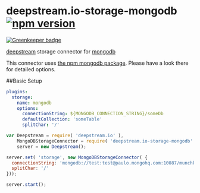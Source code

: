# deepstream.io-storage-mongodb [![npm version](https://badge.fury.io/js/deepstream.io-storage-mongodb.svg)](http://badge.fury.io/js/deepstream.io-storage-mongodb)

[![Greenkeeper badge](https://badges.greenkeeper.io/deepstreamIO/deepstream.io-storage-mongodb.svg)](https://greenkeeper.io/)

[deepstream](http://deepstream.io) storage connector for [mongodb](https://www.mongodb.org/)

This connector uses [the npm mongodb package](https://www.npmjs.com/package/mongodb). Please have a look there for detailed options.

##Basic Setup
```yaml
plugins:
  storage:
    name: mongodb
    options:
      connectionString: ${MONGODB_CONNECTION_STRING}/someDb
      defaultCollection: 'someTable'
      splitChar: '/'
```

```javascript
var Deepstream = require( 'deepstream.io' ),
    MongoDBStorageConnector = require( 'deepstream.io-storage-mongodb' ),
    server = new Deepstream();

server.set( 'storage', new MongoDBStorageConnector( {
  connectionString: 'mongodb://test:test@paulo.mongohq.com:10087/munchkin-dev',
  splitChar: '/'
}));

server.start();
```
